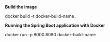 **Build the image**

docker build -t docker-build-name .

**Running the Spring Boot application with Docker**
 
 docker run -p 8000:8080 docker-build-name